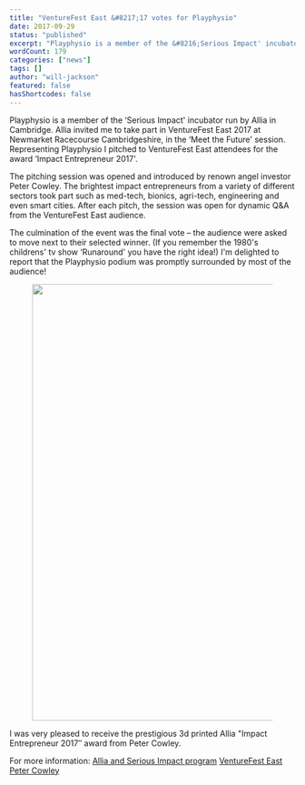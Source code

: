 ```yaml
---
title: "VentureFest East &#8217;17 votes for Playphysio"
date: 2017-09-29
status: "published"
excerpt: "Playphysio is a member of the &#8216;Serious Impact' incubator run by Allia in Cambridge. Allia invited me to take part in VentureFest East 2017 at Newmarket Ra..."
wordCount: 179
categories: ["news"]
tags: []
author: "will-jackson"
featured: false
hasShortcodes: false
---
```


<p>Playphysio is a member of the &#8216;Serious Impact' incubator run by Allia in Cambridge. Allia invited me to take part in VentureFest East 2017 at Newmarket Racecourse Cambridgeshire,  in the &#8216;Meet the Future' session. Representing Playphysio I pitched to VentureFest East attendees for the award &#8216;Impact Entrepreneur 2017'.</p>

<p>The pitching session was opened and introduced by renown angel investor Peter Cowley. The brightest impact entrepreneurs from a variety of different sectors took part such as med-tech, bionics, agri-tech, engineering and even smart cities. After each pitch, the session was open for dynamic Q&A from the VentureFest East audience.</p>

<p>The culmination of the event was the final vote – the audience were asked to move next to their selected winner. (If you remember the 1980's childrens' tv show &#8216;Runaround' you have the right idea!) I'm delighted to report that the Playphysio podium was promptly surrounded by most of the audience!</p>

<figure ><img loading="lazy" decoding="async" width="768" height="768" src="http://astro-wp.local/wp-content/uploads/2019/01/Peter-Cowley-Playphysio.jpg" alt=""  srcset="http://astro-wp.local/wp-content/uploads/2019/01/Peter-Cowley-Playphysio.jpg 768w, http://astro-wp.local/wp-content/uploads/2019/01/Peter-Cowley-Playphysio-300x300.jpg 300w, http://astro-wp.local/wp-content/uploads/2019/01/Peter-Cowley-Playphysio-150x150.jpg 150w" sizes="auto, (max-width: 768px) 100vw, 768px" /></figure>

<p>I was very pleased to receive the prestigious 3d printed Allia "Impact Entrepreneur 2017&#8243; award from Peter Cowley.</p>

<p>For more information: 
<a href="https://seriousimpact.co.uk/">Allia and Serious Impact program</a>
<a href="https://allia.org.uk/latest-news/2017/09/28/entrepreneurs-make-serious-impact-at-venturefest-east/">VentureFest East</a>
<a href="https://www.petercowley.org/">Peter Cowley</a></p>